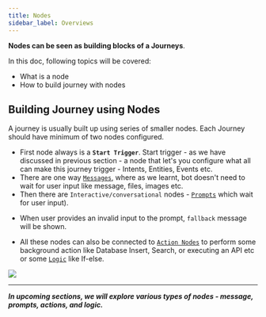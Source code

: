 ```yaml
---
title: Nodes
sidebar_label: Overviews
---
```


**Nodes can be seen as building blocks of a Journeys**. 

In this doc, following topics will be covered:
- What is a node
- How to build journey with nodes

## Building Journey using Nodes
A journey is usually built up using series of smaller nodes. Each Journey should have minimum of two nodes configured.

* First node always is a **`Start Trigger`**. Start trigger - as we have discussed in previous section - a node that let's you configure what all can make this journey trigger - Intents, Entities, Events etc. 
* There are one way [`Messages`](./steps/prompts-and-messages), where as we learnt, bot doesn't need to wait for user input like message, files, images etc.
* Then there are `Interactive/conversational` nodes - [`Prompts`](./steps/prompts-and-messages) which wait for user input). 
- When user provides an invalid input to the prompt, `fallback` message will be shown.
* All these nodes can also be connected to [`Action Nodes`]((./steps/action-nodes-and-logic)) to perform some background action like Database Insert, Search, or executing an API etc or some [`Logic`]((./steps/action-nodes-and-logic)) like If-else. 

![](https://i.imgur.com/6fvXUh9.png)

---

***In upcoming sections, we will explore various types of nodes - message, prompts, actions, and logic.***

